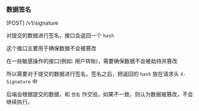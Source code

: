 ### 数据签名

[POST] /v1/signature

对提交的数据进行签名，接口会返回一个 `hash`

这个接口主要用于确保数据不会被篡改

在一些敏感操作的接口(例如: 用户转账)，需要确保数据不会被劫持并篡改

所以需要对于提交的数据进行签名，签名之后，把返回的 `hash` 放在请求头 `X-Signature` 中

后端会根据提交的数据，和 `签名` 作交验，如果不一致，则认为数据被篡改，不会继续执行。
